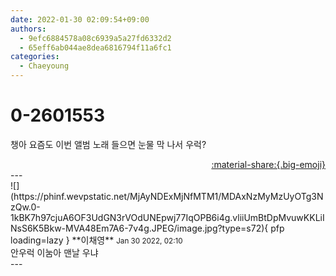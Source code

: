```yaml
---
date: 2022-01-30 02:09:54+09:00
authors:
  - 9efc6884578a08c6939a5a27fd6332d2
  - 65eff6ab044ae8dea6816794f11a6fc1
categories:
  - Chaeyoung
---
```


# 0-2601553

<div class="post-container" markdown="1">
<div class="content-container md-sidebar__scrollwrap" markdown="1">

챙아 요즘도 이번 앨범 노래 들으면 눈물 막 나서 우럭?

</div>
</div>

<div style="text-align: right;" markdown="1">
<a href="https://weverse.io/fromis9/fanpost/0-2601553" style="text-align: right;">:material-share:{.big-emoji}</a>
</div>
---

<div class="comments-container md-sidebar__scrollwrap" markdown="1">
<div class="comment" markdown="1">
<div class='id-container' markdown="1">
![](https://phinf.wevpstatic.net/MjAyNDExMjNfMTM1/MDAxNzMyMzUyOTg3NzQw.0-1kBK7h97cjuA6OF3UdGN3rVOdUNEpwj77IqOPB6i4g.vliiUmBtDpMvuwKKLiINsS6K5Bkw-MVA48Em7A6-7v4g.JPEG/image.jpg?type=s72){ pfp loading=lazy }
**<span class="artist">이채영</span>** <small>Jan 30 2022, 02:10</small><br>
</div>
<div class='comment-body' markdown="1">
안우럭 이눔아 맨날 우냐
</div>
</div>
</div>
---
